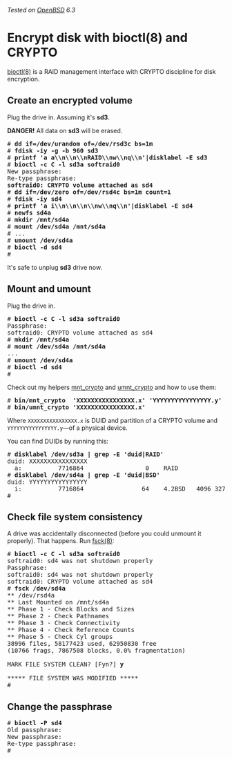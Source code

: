_Tested on [OpenBSD](/openbsd/) 6.3_

# Encrypt disk with bioctl(8) and CRYPTO

[bioctl(8)][b] is a RAID management interface with CRYPTO discipline
for disk encryption.

[b]: https://man.openbsd.org/bioctl.8

## Create an encrypted volume

Plug the drive in. Assuming it's **sd3**.

**DANGER!** All data on **sd3** will be erased.

<pre>
# <b>dd if=/dev/urandom of=/dev/rsd3c bs=1m</b>
# <b>fdisk -iy -g -b 960 sd3</b>
# <b>printf 'a a\\n\\n\\nRAID\\nw\\nq\\n'|disklabel -E sd3</b>
# <b>bioctl -c C -l sd3a softraid0</b>
New passphrase:
Re-type passphrase:
<strong>softraid0: CRYPTO volume attached as sd4</strong>
# <b>dd if=/dev/zero of=/dev/rsd4c bs=1m count=1</b>
# <b>fdisk -iy sd4</b>
# <b>printf 'a i\\n\\n\\n\\nw\\nq\\n'|disklabel -E sd4</b>
# <b>newfs sd4a</b>
# <b>mkdir /mnt/sd4a</b>
# <b>mount /dev/sd4a /mnt/sd4a</b>
# ...
# <b>umount /dev/sd4a</b>
# <b>bioctl -d sd4</b>
#
</pre>

It's safe to unplug **sd3** drive now.

## Mount and umount

Plug the drive in.

<pre>
# <b>bioctl -c C -l sd3a softraid0</b>
Passphrase:
softraid0: CRYPTO volume attached as sd4
# <b>mkdir /mnt/sd4a</b>
# <b>mount /dev/sd4a /mnt/sd4a</b>
...
# <b>umount /dev/sd4a</b>
# <b>bioctl -d sd4</b>
#
</pre>

Check out my helpers
[mnt_crypto](/bin/mnt_crypto) and
[umnt_crypto](/bin/umnt_crypto) and how to use them:

<pre>
# <b>bin/mnt_crypto  'XXXXXXXXXXXXXXXX.x' 'YYYYYYYYYYYYYYYY.y'</b>
# <b>bin/umnt_crypto 'XXXXXXXXXXXXXXXX.x'</b>
</pre>

Where `XXXXXXXXXXXXXXXX.x` is DUID and partition of a CRYPTO
volume and `YYYYYYYYYYYYYYYY.y`&mdash;of a physical device.

You can find DUIDs by running this:

<pre>
# <b>disklabel /dev/sd3a | grep -E 'duid|RAID'</b>
duid: XXXXXXXXXXXXXXXX
  a:          7716864                 0    RAID
# <b>disklabel /dev/sd4a | grep -E 'duid|BSD'</b>
duid: YYYYYYYYYYYYYYYY
  i:          7716864                64    4.2BSD   4096 32768 26062
#
</pre>

## Check file system consistency

A drive was accidentally disconnected (before you could unmount it properly).
That happens. Run [fsck(8)](https://man.openbsd.org/fsck.8):

<pre>
# <b>bioctl -c C -l sd3a softraid0</b>
softraid0: sd4 was not shutdown properly
Passphrase:
softraid0: sd4 was not shutdown properly
softraid0: CRYPTO volume attached as sd4
# <b>fsck /dev/sd4a</b>
** /dev/rsd4a
** Last Mounted on /mnt/sd4a
** Phase 1 - Check Blocks and Sizes
** Phase 2 - Check Pathnames
** Phase 3 - Check Connectivity
** Phase 4 - Check Reference Counts
** Phase 5 - Check Cyl groups
38996 files, 58177423 used, 62950830 free
(10766 frags, 7867508 blocks, 0.0% fragmentation)

MARK FILE SYSTEM CLEAN? [Fyn?] <b>y</b>

***** FILE SYSTEM WAS MODIFIED *****
#
</pre>

## Change the passphrase

<pre>
# <b>bioctl -P sd4</b>
Old passphrase:
New passphrase:
Re-type passphrase:
#
</pre>

